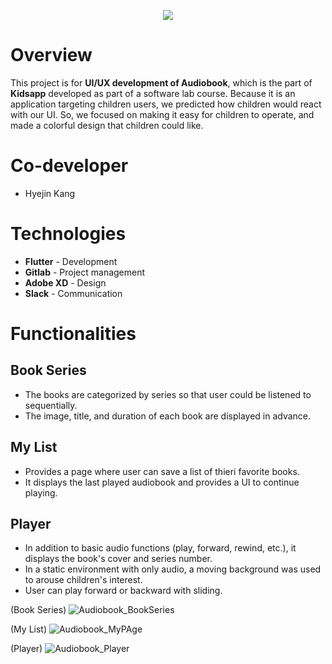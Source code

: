 
<p align="center">
<img src="https://user-images.githubusercontent.com/48058931/205495070-ad902a1a-56c6-4b5a-a359-64ed7f71b2b5.gif">
</p>


# Overview

This project is for **UI/UX development of Audiobook**, which is the part of **Kidsapp** developed as part of a software lab course. Because it is an application targeting children users, we predicted how children would react with our UI. So, we focused on making it easy for children to operate, and made a colorful design that children could like.


# Co-developer

- Hyejin Kang


# Technologies

- **Flutter** - Development
- **Gitlab** - Project management
- **Adobe XD** - Design
- **Slack** - Communication


# Functionalities

## Book Series

- The books are categorized by series so that user could be listened to sequentially.
- The image, title, and duration of each book are displayed in advance.


## My List

- Provides a page where user can save a list of thieri favorite books.
- It displays the last played audiobook and provides a UI to continue playing.


## Player

- In addition to basic audio functions (play, forward, rewind, etc.), it displays the book's cover and series number.
- In a static environment with only audio, a moving background was used to arouse children's interest.
- User can play forward or backward with sliding.


(Book Series)
![Audiobook_BookSeries](https://user-images.githubusercontent.com/48058931/204838913-df20fd0c-83b0-4685-b3da-c2640c9c8752.jpeg)

(My List)
![Audiobook_MyPAge](https://user-images.githubusercontent.com/48058931/204838939-2e559e2b-f904-43ab-992c-1cc881ec279d.jpeg)

(Player)
![Audiobook_Player](https://user-images.githubusercontent.com/48058931/204838955-7de216ff-e62f-4540-bdc4-57adea432568.jpeg)
